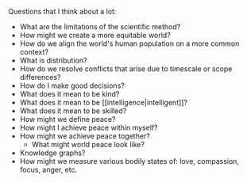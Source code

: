 Questions that I think about a lot:
- What are the limitations of the scientific method? 
- How might we create a more equitable world? 
- How do we align the world's human population on a more common context?
- What is distribution? 
- How do we resolve conflicts that arise due to timescale or scope differences?
- How do I make good decisions? 
- What does it mean to be kind? 
- What does it mean to be [[intelligence|intelligent]]?
- What does it mean to be skilled? 
- How might we define peace? 
- How might I achieve peace within myself? 
- How might we achieve peace together? 
	- What might world peace look like? 
- Knowledge graphs?
- How might we measure various bodily states of: love, compassion, focus, anger, etc. 
